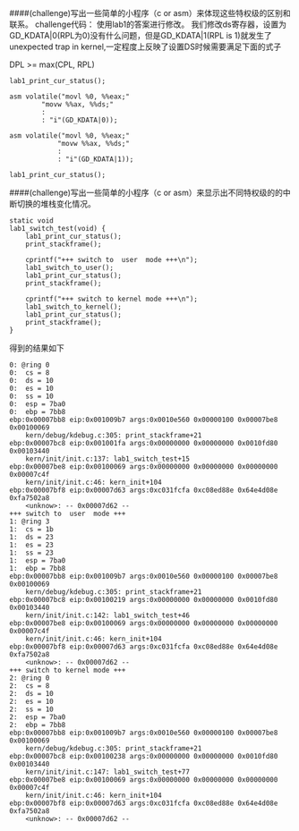 ####(challenge)写出一些简单的小程序（c or asm）来体现这些特权级的区别和联系。
challenge代码：
使用lab1的答案进行修改。
我们修改ds寄存器，设置为GD_KDATA|0(RPL为0)没有什么问题，但是GD_KDATA|1(RPL is 1)就发生了unexpected trap in kernel,一定程度上反映了设置DS时候需要满足下面的式子

DPL >= max(CPL, RPL)


	lab1_print_cur_status();

    asm volatile("movl %0, %%eax;"
    		"movw %%ax, %%ds;"
    		:
    		: "i"(GD_KDATA|0));

    asm volatile("movl %0, %%eax;"
        		"movw %%ax, %%ds;"
        		:
        		: "i"(GD_KDATA|1));

    lab1_print_cur_status();


####(challenge)写出一些简单的小程序（c or asm）来显示出不同特权级的的中断切换的堆栈变化情况。
```
static void
lab1_switch_test(void) {
    lab1_print_cur_status();
    print_stackframe();

    cprintf("+++ switch to  user  mode +++\n");
    lab1_switch_to_user();
    lab1_print_cur_status();
    print_stackframe();

    cprintf("+++ switch to kernel mode +++\n");
    lab1_switch_to_kernel();
	lab1_print_cur_status();
	print_stackframe();
}
```

得到的结果如下

```
0: @ring 0
0:  cs = 8
0:  ds = 10
0:  es = 10
0:  ss = 10
0:  esp = 7ba0
0:  ebp = 7bb8
ebp:0x00007bb8 eip:0x001009b7 args:0x0010e560 0x00000100 0x00007be8 0x00100069 
    kern/debug/kdebug.c:305: print_stackframe+21
ebp:0x00007bc8 eip:0x001001fa args:0x00000000 0x00000000 0x0010fd80 0x00103440 
    kern/init/init.c:137: lab1_switch_test+15
ebp:0x00007be8 eip:0x00100069 args:0x00000000 0x00000000 0x00000000 0x00007c4f 
    kern/init/init.c:46: kern_init+104
ebp:0x00007bf8 eip:0x00007d63 args:0xc031fcfa 0xc08ed88e 0x64e4d08e 0xfa7502a8 
    <unknow>: -- 0x00007d62 --
+++ switch to  user  mode +++
1: @ring 3
1:  cs = 1b
1:  ds = 23
1:  es = 23
1:  ss = 23
1:  esp = 7ba0
1:  ebp = 7bb8
ebp:0x00007bb8 eip:0x001009b7 args:0x0010e560 0x00000100 0x00007be8 0x00100069 
    kern/debug/kdebug.c:305: print_stackframe+21
ebp:0x00007bc8 eip:0x00100219 args:0x00000000 0x00000000 0x0010fd80 0x00103440 
    kern/init/init.c:142: lab1_switch_test+46
ebp:0x00007be8 eip:0x00100069 args:0x00000000 0x00000000 0x00000000 0x00007c4f 
    kern/init/init.c:46: kern_init+104
ebp:0x00007bf8 eip:0x00007d63 args:0xc031fcfa 0xc08ed88e 0x64e4d08e 0xfa7502a8 
    <unknow>: -- 0x00007d62 --
+++ switch to kernel mode +++
2: @ring 0
2:  cs = 8
2:  ds = 10
2:  es = 10
2:  ss = 10
2:  esp = 7ba0
2:  ebp = 7bb8
ebp:0x00007bb8 eip:0x001009b7 args:0x0010e560 0x00000100 0x00007be8 0x00100069 
    kern/debug/kdebug.c:305: print_stackframe+21
ebp:0x00007bc8 eip:0x00100238 args:0x00000000 0x00000000 0x0010fd80 0x00103440 
    kern/init/init.c:147: lab1_switch_test+77
ebp:0x00007be8 eip:0x00100069 args:0x00000000 0x00000000 0x00000000 0x00007c4f 
    kern/init/init.c:46: kern_init+104
ebp:0x00007bf8 eip:0x00007d63 args:0xc031fcfa 0xc08ed88e 0x64e4d08e 0xfa7502a8 
    <unknow>: -- 0x00007d62 --
```
